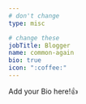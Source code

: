 ```yaml
---
# don't change
type: misc

# change these
jobTitle: Blogger
name: common-again
bio: true
icon: ":coffee:"
---
```


Add your Bio here!:+1: